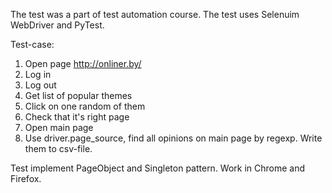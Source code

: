 The test was a part of test automation course. The test uses Selenuim WebDriver and PyTest.

Test-case:
1) Open page http://onliner.by/
2) Log in
3) Log out
4) Get list of popular themes
5) Click on one random of them
6) Check that it's right page
7) Open main page
8) Use driver.page_source, find all opinions
on main page by regexp. Write them to csv-file.

Test implement PageObject and Singleton pattern.
Work in Chrome and Firefox.
